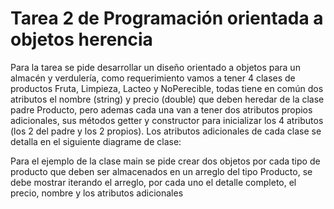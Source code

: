 # Tarea 2 de Programación orientada a objetos herencia

Para la tarea se pide desarrollar un diseño orientado a objetos para un almacén y verdulería, como requerimiento vamos a tener 4 clases de productos Fruta, Limpieza, Lacteo y NoPerecible, todas tiene en común dos atributos el nombre (string) y precio (double) que deben heredar de la clase padre Producto, pero ademas cada una van a tener dos atributos propios adicionales, sus métodos getter y constructor para inicializar los 4 atributos (los 2 del padre y los 2 propios). Los atributos adicionales de cada clase se detalla en el siguiente diagrame de clase:


Para el ejemplo de la clase main se pide crear dos objetos por cada tipo de producto que deben ser almacenados en un arreglo del tipo Producto, se debe mostrar iterando el arreglo, por cada uno el detalle completo, el precio, nombre y los atributos adicionales

